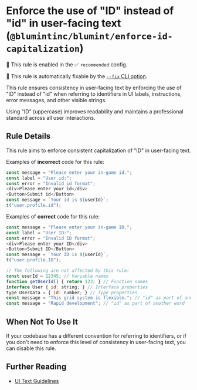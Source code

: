 # Enforce the use of "ID" instead of "id" in user-facing text (`@blumintinc/blumint/enforce-id-capitalization`)

💼 This rule is enabled in the ✅ `recommended` config.

🔧 This rule is automatically fixable by the [`--fix` CLI option](https://eslint.org/docs/latest/user-guide/command-line-interface#--fix).

<!-- end auto-generated rule header -->

This rule ensures consistency in user-facing text by enforcing the use of "ID" instead of "id" when referring to identifiers in UI labels, instructions, error messages, and other visible strings.

Using "ID" (uppercase) improves readability and maintains a professional standard across all user interactions.

## Rule Details

This rule aims to enforce consistent capitalization of "ID" in user-facing text.

Examples of **incorrect** code for this rule:

```js
const message = "Please enter your in-game id.";
const label = "User id:";
const error = "Invalid id format";
<div>Please enter your id</div>
<Button>Submit id</Button>
const message = `Your id is ${userId}`;
t("user.profile.id");
```

Examples of **correct** code for this rule:

```js
const message = "Please enter your in-game ID.";
const label = "User ID:";
const error = "Invalid ID format";
<div>Please enter your ID</div>
<Button>Submit ID</Button>
const message = `Your ID is ${userId}`;
t("user.profile.ID");

// The following are not affected by this rule:
const userId = 12345; // Variable names
function getUserId() { return 123; } // Function names
interface User { id: string; } // Interface properties
type UserData = { id: number; } // Type properties
const message = "This grid system is flexible."; // "id" as part of another word
const message = "Rapid development"; // "id" as part of another word
```

## When Not To Use It

If your codebase has a different convention for referring to identifiers, or if you don't need to enforce this level of consistency in user-facing text, you can disable this rule.

## Further Reading

- [UI Text Guidelines](https://material.io/design/communication/writing.html)
